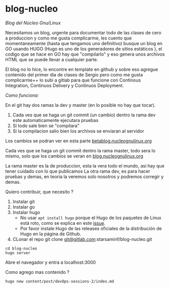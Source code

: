 # blog-nucleo

*Blog del Núcleo Gnu/Linux*

Necesitamos un blog, urgente para documentar todo de las clases de cero a produccion y como me gusta complicarme,
les cuento que momentaneamente (hasta que tengamos uno definitivo) busque un blog en GO usando HUGO (Hugo es uno de los generadores de sitios estáticos ),
el codigo que se hace en GO hay que "compilarlo" y eso genera unos archivos HTML que se puede llevar a cualquier parte.


El blog no lo hice, lo encontre en template en github y sobre eso agregue contenido del primer dia de clases de Sergio
pero como me gusta complicarme++ lo subi a gitlab para que funcione con Continous Integration, Continuos Delivery y Continuos Deployment.


*Como funciona:*

En el git hay dos ramas la  dev y master (en lo posible no hay que tocar).

1. Cada ves que se haga un git commit (un cambio) dentro la rama dev este automaticamente ejecutara pruebas
2. Si todo sale bien se "compilara"
3. Si la compilacion salio bien los archivos se enviaran al servidor

Los cambios se podran ver en esta parte [betablog.nucleognulinux.org](betablog.nucleognulinux.org)


Cada ves que se haga un git commit dentro la rama master, todo sera lo mismo, solo que los cambios se veran en [blog.nucleognulinux.org](blog.nucleognulinux.org)

La rama master es la de produccion, esta la vera todo el mundo, asi hay que tener cuidado con lo que publicamos
La otra rama dev, es para hacer pruebas y demas, en teoria la veremos solo nosotros y podremos corregir y demas.

Quiero contribuir, que necesito ?

1. Instalar git
2. Instalar go
3. Instalar hugo
   - No usar ```apt install hugo``` porque el Hugo de los paquetes de Linux está roto, como se explica en este [issue](https://github.com/gcushen/hugo-academic/issues/703s).
   - Por favor instale Hugo de las releases oficiales de la distribución de Hugo en la página de Github.
4. CLonar el repo git clone git@gitlab.com:starsaminf/blog-nucleo.git

```shell=
cd blog-nucleo
hugo server
```


Abre el navegador y entra a localhost:3000


Como agrego mas contenido ?

```shell=
hugo new content/post/devOps-sessions-2/index.md
```